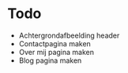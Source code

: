 # Todo

- Achtergrondafbeelding header
- Contactpagina maken
- Over mij pagina maken
- Blog pagina maken